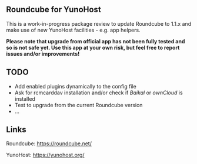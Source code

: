 Roundcube for YunoHost
----------------------

This is a work-in-progress package review to update Roundcube to 1.1.x
and make use of new YunoHost facilities - e.g. app helpers.

**Please note that upgrade from official app has not been fully tested
and so is not safe yet. Use this app at your own risk, but feel free to
report issues and/or improvements!**

## TODO

 * Add enabled plugins dynamically to the config file
 * Ask for rcmcarddav installation and/or check if *Baikal* or *ownCloud*
   is installed
 * Test to upgrade from the current Roundcube version
 * ...

## Links ##

Roundcube: https://roundcube.net/

YunoHost: https://yunohost.org/
